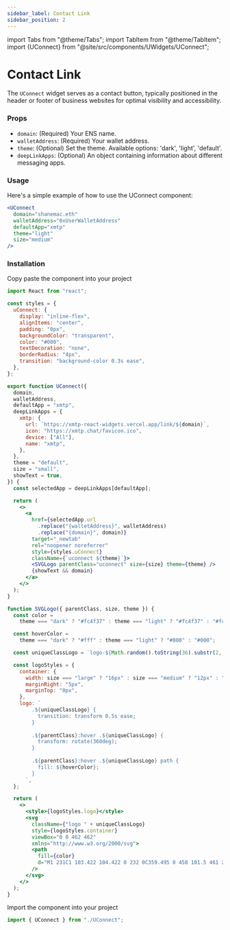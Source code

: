 ```yaml
---
sidebar_label: Contact Link
sidebar_position: 2
---
```


import Tabs from "@theme/Tabs";
import TabItem from "@theme/TabItem";
import {UConnect} from "@site/src/components/UWidgets/UConnect";

# Contact Link

The `UConnect` widget serves as a contact button, typically positioned in the header or footer of business websites for optimal visibility and accessibility.

<div className="widget-container">
<UConnect
domain="shanemac.eth"
walletAddress="0xUserWalletAddress"
defaultApp="xmtp"
theme="light"
size="medium"
showText={true}
/>
</div>

### Props

- `domain`: (Required) Your ENS name.
- `walletAddress`: (Required) Your wallet address.
- `theme`: (Optional) Set the theme. Available options: 'dark', 'light', 'default'.
- `deepLinkApps`: (Optional) An object containing information about different messaging apps.

### Usage

Here's a simple example of how to use the UConnect component:

```jsx
<UConnect
  domain="shanemac.eth"
  walletAddress="0xUserWalletAddress"
  defaultApp="xmtp"
  theme="light"
  size="medium"
/>
```

### Installation

Copy paste the component into your project

<Tabs >
<TabItem value="index" label="UConnect.js">

```jsx
import React from "react";

const styles = {
  uConnect: {
    display: "inline-flex",
    alignItems: "center",
    padding: "0px",
    backgroundColor: "transparent",
    color: "#000",
    textDecoration: "none",
    borderRadius: "4px",
    transition: "background-color 0.3s ease",
  },
};

export function UConnect({
  domain,
  walletAddress,
  defaultApp = "xmtp",
  deepLinkApps = {
    xmtp: {
      url: `https://xmtp-react-widgets.vercel.app/link/${domain}`,
      icon: "https://xmtp.chat/favicon.ico",
      device: ["All"],
      name: "xmtp",
    },
  },
  theme = "default",
  size = "small",
  showText = true,
}) {
  const selectedApp = deepLinkApps[defaultApp];

  return (
    <>
      <a
        href={selectedApp.url
          .replace("{walletAddress}", walletAddress)
          .replace("{domain}", domain)}
        target="_newtab"
        rel="noopener noreferrer"
        style={styles.uConnect}
        className={`uconnect ${theme}`}>
        <SVGLogo parentClass="uconnect" size={size} theme={theme} />
        {showText && domain}
      </a>
    </>
  );
}

function SVGLogo({ parentClass, size, theme }) {
  const color =
    theme === "dark" ? "#fc4f37" : theme === "light" ? "#fc4f37" : "#fc4f37";

  const hoverColor =
    theme === "dark" ? "#fff" : theme === "light" ? "#000" : "#000";

  const uniqueClassLogo = `logo-${Math.random().toString(36).substr(2, 9)}`;

  const logoStyles = {
    container: {
      width: size === "large" ? "16px" : size === "medium" ? "12px" : "15px",
      marginRight: "5px",
      marginTop: "0px",
    },
    logo: `
        .${uniqueClassLogo} {
          transition: transform 0.5s ease;
        }
  
        .${parentClass}:hover .${uniqueClassLogo} {
          transform: rotate(360deg);
        }
  
        .${parentClass}:hover .${uniqueClassLogo} path {
          fill: ${hoverColor};
        }
      `,
  };

  return (
    <>
      <style>{logoStyles.logo}</style>
      <svg
        className={"logo " + uniqueClassLogo}
        style={logoStyles.container}
        viewBox="0 0 462 462"
        xmlns="http://www.w3.org/2000/svg">
        <path
          fill={color}
          d="M1 231C1 103.422 104.422 0 232 0C359.495 0 458 101.5 461 230C461 271 447 305.5 412 338C382.424 365.464 332 369.5 295.003 349C268.597 333.767 248.246 301.326 231 277.5L199 326.5H130L195 229.997L132 135H203L231.5 184L259.5 135H331L266 230C266 230 297 277.5 314 296C331 314.5 362 315 382 295C403.989 273.011 408.912 255.502 409 230C409.343 131.294 330.941 52 232 52C133.141 52 53 132.141 53 231C53 329.859 133.141 410 232 410C245.674 410 258.781 408.851 271.5 406L283.5 456.5C265.401 460.558 249.778 462 232 462C104.422 462 1 358.578 1 231Z"
        />
      </svg>
    </>
  );
}
```

</TabItem>
</Tabs>

Import the component into your project

```jsx
import { UConnect } from "./UConnect";
```
